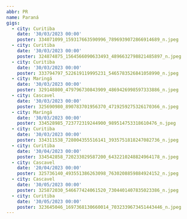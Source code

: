 ```yaml
---
abbr: PR
name: Paraná
gigs:
  - city: Curitiba
    date: '30/03/2023 00:00'
    poster: 334071099_159317663590996_7896939072866914689_n.jpeg
  - city: Curitiba
    date: '30/03/2023 00:00'
    poster: 324874875_1564566090633493_4896632798821485897_n.jpeg
  - city: Curitiba
    date: '30/03/2023 00:00'
    poster: 333794797_522619119995231_5465783526841058990_n.jpeg
  - city: Maringá
    date: '30/03/2023 00:00'
    poster: 329148800_479796730843909_4869426998597333886_n.jpeg
  - city: Cascavel
    date: '30/03/2023 00:00'
    poster: 325690980_890783701956370_4719259275326170366_n.jpeg
  - city: Maringá
    date: '30/03/2023 00:00'
    poster: 334528985_723772319244900_989514753318610476_n.jpeg
  - city: Curitiba
    date: '30/03/2023 00:00'
    poster: 334311538_728004355516141_3935751818247082736_n.jpeg
  - city: Curitiba
    date: '30/04/2023 00:00'
    poster: 334542858_720233029587200_6432210248824964178_n.jpeg
  - city: Cascavel
    date: '20/04/2023 00:00'
    poster: 325736140_493551386263098_7630208859884924152_n.jpeg
  - city: Cascavel
    date: '30/05/2023 00:00'
    poster: 325872030_546677424061520_7304401407835023386_n.jpeg
  - city: Curitiba
    date: '30/05/2023 00:00'
    poster: 323645046_1697368130660014_7032339673451443446_n.jpeg
---
```



